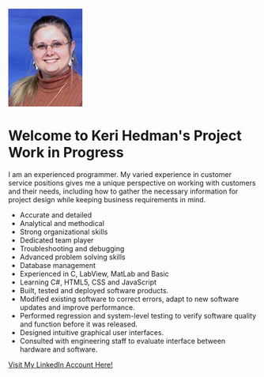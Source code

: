 ![Hello All!](This_is_me.jpg)
# Welcome to Keri Hedman's Project Work in Progress #

I am an experienced programmer.  My varied experience in customer service positions gives me a unique perspective on working with customers and their needs, including how to gather the necessary information for project design while keeping business requirements in mind.

+ Accurate and detailed
+ Analytical and methodical
+ Strong organizational skills
+ Dedicated team player
+ Troubleshooting and debugging
+ Advanced problem solving skills
+ Database management
+ Experienced in C, LabView, MatLab and Basic
+ Learning C#, HTML5, CSS and JavaScript
+ Built, tested and deployed software products.
+ Modified existing software to correct errors, adapt to new software updates and improve performance.
+ Performed regression and system-level testing to verify software quality and function before it was released.
+ Designed intuitive graphical user interfaces.
+ Consulted with engineering staff to evaluate interface between hardware and software.

[Visit My LinkedIn Account Here!](https://www.linkedin.com/in/keri-hedman-927630150/)
